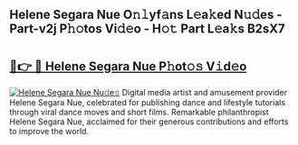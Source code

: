 ## Helene Segara Nue O𝚗𝚕yf𝚊ns L𝚎a𝚔ed N𝚞𝚍es - Part-v2j P𝚑𝚘tos Vi𝚍𝚎o - H𝚘𝚝 Part L𝚎a𝚔s B2sX7

# <h2><a href="http://kfe82rb.oniu.top/?m=Helene+Segara+Nue">🔗👉 🔴 Helene Segara Nue P𝚑ot𝚘𝚜 V𝚒d𝚎o</a></h2>

[![Helene Segara Nue Nu𝚍e𝚜](https://i.imgur.com/0qMVB7G.gif)](http://kfe82rb.oniu.top/?m=Helene+Segara+Nue)
Digital media artist and amusement provider Helene Segara Nue, celebrated for publishing dance and lifestyle tutorials through viral dance moves and short films. Remarkable philanthropist Helene Segara Nue, acclaimed for their generous contributions and efforts to improve the world.  
